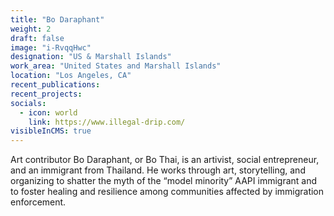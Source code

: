 ```yaml
---
title: "Bo Daraphant"
weight: 2
draft: false
image: "i-RvqqHwc"
designation: "US & Marshall Islands"
work_area: "United States and Marshall Islands"
location: "Los Angeles, CA"
recent_publications:
recent_projects:
socials:
  - icon: world
    link: https://www.illegal-drip.com/
visibleInCMS: true
---
```


Art contributor Bo Daraphant, or Bo Thai, is an artivist, social entrepreneur, and an immigrant from Thailand. He works through art, storytelling, and organizing to shatter the myth of the “model minority” AAPI immigrant and to foster healing and resilience among communities affected by immigration enforcement.  
